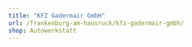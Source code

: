 ```yaml
---
title: "KFZ Gadermair GmbH"
url: /frankenburg-am-hausruck/kfz-gadermair-gmbh/
shop: Autowerkstatt
---
```

